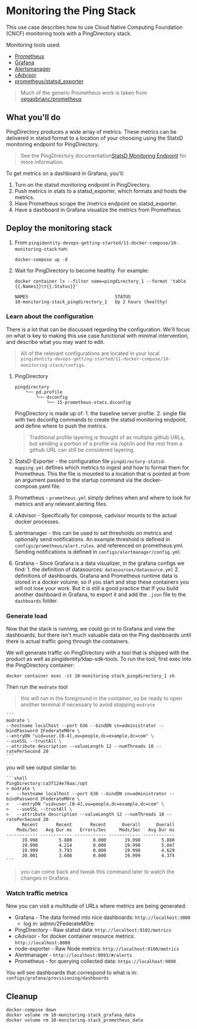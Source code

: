 # Monitoring the Ping Stack

This use case describes how to use Cloud Native Computing Foundation (CNCF) monitoring tools with a PingDirectory stack.

Monitoring tools used:
- [Prometheus](https://prometheus.io/)
- [Grafana](https://grafana.com/)
- [Alertsmanager](https://github.com/prometheus/alertmanager)
- [cAdvisor](https://github.com/google/cadvisor)
- [prometheus/statsd_exporter](https://github.com/prometheus/statsd_exporter)

> Much of the generic Prometheus work is taken from [vegasbrianc/prometheus](https://github.com/vegasbrianc/prometheus)

## What you'll do

PingDirectory produces a wide array of metrics. These metrics can be delivered in statsd format to a location of your choosing using the StatsD monitoring endpoint for PingDirectory.

> See the PingDirectory documentation[StatsD Monitoring Endpoint](https://docs.ping.directory/PingDirectory/8.0.0.0/config-guide/statsd-monitoring-endpoint.html#Properties) for more information. 

To get metrics on a dashboard in Grafana, you'll: 
1. Turn on the statsd monitoring endpoint in PingDirectory.
2. Push metrics in stats to a statsd_exporter, which formats and hosts the metrics.
3. Have Prometheus scrape the /metrics endpoint on statsd_exporter.
4. Have a dashboard in Grafana visualize the metrics from Prometheus. 

## Deploy the monitoring stack

1. From `pingidentity-devops-getting-started/11-docker-compose/10-monitoring-stack` run:
    ```
    docker-compose up -d
    ```

2. Wait for PingDirectory to become healthy. For example:

    ```shell
    docker container ls --filter name=pingdirectory_1 --format 'table {{.Names}}\t{{.Status}}'                                
    
    NAMES                                 STATUS
    10-monitoring-stack_pingdirectory_1   Up 2 hours (healthy)
    ```
### Learn about the configuration

  There is a lot that can be discussed regarding the configuration. We'll focus on what is key to making this use case functional with minimal intervention, and describe what you may want to edit. 
  
  > All of the relevant configurations are located in your local `pingidentity-devops-getting-started/11-docker-compose/10-monitoring-stack/configs`.
  
  1. PingDirectory
      ```
      pingdirectory
          └── pd.profile
              └── dsconfig
                  └── 15-prometheus-stats.dsconfig
      ```

      PingDirectory is made up of: 1. the baseline server profile. 2. single file with two dsconfig commands to create the statsd monitoring endpoint, and define where to push the metrics. 
      > Traditional profile layering is thought of as multiple github URLs, but sending a portion of a profile via /opt/in and the rest from a github URL can still be considered layering. 

  2. StatsD-Exporter - the configuration file `pingdirectory-statsd-mapping.yml` defines which metrics to ingest and how to format them for Prometheus. This the file is mounted to a location that is pointed at from an argument passed to the startup command via the docker-compose.yaml file.

  3. Prometheus - `prometheus.yml` simply defines when and where to look for metrics and any relevant alerting files. 

  4. cAdvisor - Specifically for compose, cadvisor mounts to the actual docker processes. 

  5. alertmanager - this can be used to set thresholds on metrics and optionally send notifications. An example threshold is defined in `configs/prometheus/alert.rules`. and referenced on prometheus.yml. Sending notifications is defined in `configs/alertmanager/config.yml`

  6. Grafana - Since Grafana is a data visualizer, in the grafana configs we find: 1. the definition of datasources: `datasources/datasource.yml` 2. definitions of dashboards. 
    Grafana and Prometheus runtime data is stored in a docker volume, so if you start and stop these containers you will not lose your work. But it is still a good practice that If you build another dashboard in Grafana, to export it and add the `.json` file to the `dashboards` folder. 

### Generate load

  Now that the stack is running, we could go in to Grafana and view the dashboards, but there isn't much valuable data on the Ping dashboards until there is actual traffic going through the containers. 

  We will generate traffic on PingDirectory with a tool that is shipped with the product as well as pingidentity/ldap-sdk-tools.
  To run the tool, first exec into the PingDirectory container: 
  ```
  docker container exec -it 10-monitoring-stack_pingdirectory_1 sh
  ```
  Then run the `modrate` tool
  > this will run in the foreground in the container, so be ready to open another terminal if necessary to avoid stopping `modrate`
    
    ```
    modrate \
    --hostname localhost --port 636 --bindDN cn=administrator --bindPassword 2FederateM0re \
    --entryDN "uid=user.[0-4],ou=people,dc=example,dc=com" \
    --useSSL --trustAll \
    --attribute description --valueLength 12 --numThreads 10 --ratePerSecond 20
    ```
  you will see output similar to:

    ```shell
    PingDirectory:ca3f124e78aa:/opt
    > modrate \
    >   --hostname localhost --port 636 --bindDN cn=administrator --bindPassword 2FederateM0re \
    >   --entryDN "uid=user.[0-4],ou=people,dc=example,dc=com" \
    >   --useSSL --trustAll \
    >   --attribute description --valueLength 12 --numThreads 10 --ratePerSecond 20
          Recent       Recent       Recent      Overall      Overall
        Mods/Sec   Avg Dur ms   Errors/Sec     Mods/Sec   Avg Dur ms
    ------------ ------------ ------------ ------------ ------------
          19.998        5.880        0.000       19.998        5.880
          19.998        4.214        0.000       19.998        5.047
          19.999        3.793        0.000       19.998        4.629
          20.001        3.608        0.000       19.999        4.374
    ```
  > you can come back and tweak this command later to watch the changes in Grafana. 

### Watch traffic metrics

Now you can visit a multitude of URLs where metrics are being generated:

  * Grafana - The data formed into nice dashboards: `http://localhost:3000`
    * log in: admin/2FederateM0re
  * PingDirectory - Raw statsd data: `http://localhost:9102/metrics`
  * cAdvisor - for docker container resource metrics: `http://localhost:8080`
  * node-exporter - Raw Node metrics: `http://localhost:9100/metrics`
  * Alertmanager -  `http://localhost:9093/#/alerts`
  * Prometheus - for querying collected data: `https://localhost:9090`

You will see dashboards that correspond to what is in: `configs/grafana/provisioning/dashboards`

## Cleanup

```
docker-compose down
docker volume rm 10-monitoring-stack_grafana_data
docker volume rm 10-monitoring-stack_prometheus_data
```